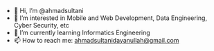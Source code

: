 - 👋 Hi, I’m @ahmadsultani
- 👀 I’m interested in Mobile and Web Development, Data Engineering, Cyber Security, etc  
- 🌱 I’m currently learning Informatics Engineering
- 📫 How to reach me:
     ahmadsultanidayanullah@gmail.com

<!---
ahmadsultani/ahmadsultani is a ✨ special ✨ repository because its `README.md` (this file) appears on your GitHub profile.
You can click the Preview link to take a look at your changes.
--->
